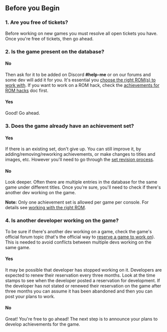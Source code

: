 ## Before you Begin

### 1. Are you free of tickets?

Before working on new games you must resolve all open tickets you have. Once you're free of tickets, then go ahead.

### 2. Is the game present on the database?  

#### No

Then ask for it to be added on Discord **#help-me** or on our forums and some dev will add it for you. It's essential you [choose the right ROM(s) to work with](Working-with-the-Right-ROM). If you want to work on a ROM hack, check the [achievements for ROM hacks](Achievements-for-ROM-hacks) doc first.

#### Yes

Good! Go ahead.


### 3. Does the game already have an achievement set?  

#### Yes

If there is an existing set, don't give up. You can still improve it, by adding/removing/reworking achievements, or make changes to titles and images, etc. However you'll need to go through the [set revision process](Achievement-Set-Revisions).

#### No

Look deeper. Often there are multiple entries in the database for the same game under different titles. Once you're sure, you'll need to check if there's another dev working on the game.

**Note:** Only one achievement set is allowed per game per console. For details see [working with the right ROM](Working-with-the-Right-ROM).


### 4. Is another developer working on the game?

To be sure if there's another dev working on a game, check the game's official forum topic (that's the official way to [reserve a game to work on](Developers-Code-of-Conduct#reserving-a-game-for-achievement-development)). This is needed to avoid conflicts between multiple devs working on the same game.

#### Yes

It may be possible that developer has stopped working on it. Developers are expected to renew their reservation every three months. Look at the time stamps to see when the developer posted a reservation for development. If the developer has not stated or renewed their reservation on the game after three months you can assume it has been abandoned and then you can post your plans to work.

#### No

Great! You're free to go ahead! The next step is to announce your plans to develop achievements for the game.